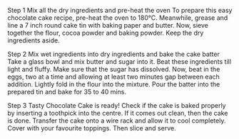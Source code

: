 Step 1 Mix all the dry ingredients and pre-heat the oven
To prepare this easy chocolate cake recipe, pre-heat the oven to 180°C. Meanwhile, grease and line a 7 inch round cake tin with baking paper and butter. Now, sieve together the flour, cocoa powder and baking powder. Keep the dry ingredients aside.

Step 2 Mix wet ingredients into dry ingredients and bake the cake batter
Take a glass bowl and mix butter and sugar into it. Beat these ingredients till light and fluffy. Make sure that the sugar has dissolved. Now, beat in the eggs, two at a time and allowing at least two minutes gap between each addition. Lightly fold in the flour into the mixture. Pour the batter into the prepared tin and bake for 35 to 40 mins.

Step 3 Tasty Chocolate Cake is ready!
Check if the cake is baked properly by inserting a toothpick into the centre. If it comes out clean, then the cake is done. Transfer the cake onto a wire rack and allow it to cool completely. Cover with your favourite toppings. Then slice and serve.
